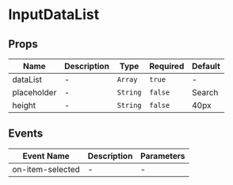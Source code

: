 # InputDataList

## Props

<!-- @vuese:InputDataList:props:start -->
|Name|Description|Type|Required|Default|
|---|---|---|---|---|
|dataList|-|`Array`|`true`|-|
|placeholder|-|`String`|`false`|Search|
|height|-|`String`|`false`|40px|

<!-- @vuese:InputDataList:props:end -->


## Events

<!-- @vuese:InputDataList:events:start -->
|Event Name|Description|Parameters|
|---|---|---|
|on-item-selected|-|-|

<!-- @vuese:InputDataList:events:end -->


